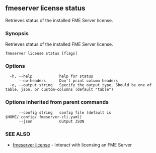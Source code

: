 ## fmeserver license status

Retrieves status of the installed FME Server license.

### Synopsis

Retrieves status of the installed FME Server license.

```
fmeserver license status [flags]
```

### Options

```
  -h, --help            help for status
      --no-headers      Don't print column headers
  -o, --output string   Specify the output type. Should be one of table, json, or custom-columns (default "table")
```

### Options inherited from parent commands

```
      --config string   config file (default is $HOME/.config/.fmeserver-cli.yaml)
      --json            Output JSON
```

### SEE ALSO

* [fmeserver license](fmeserver_license.md)	 - Interact with licensing an FME Server

